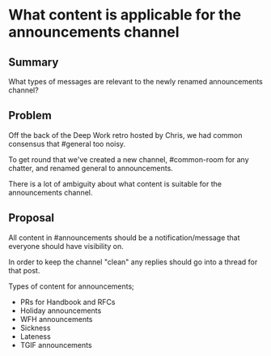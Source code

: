 # What content is applicable for the announcements channel

## Summary

What types of messages are relevant to the newly renamed announcements channel?

## Problem

Off the back of the Deep Work retro hosted by Chris, we had common consensus that #general too noisy.

To get round that we've created a new channel, #common-room for any chatter, and renamed general to announcements.

There is a lot of ambiguity about what content is suitable for the announcements channel.

## Proposal

All content in #announcements should be a notification/message that everyone should have visibility on.

In order to keep the channel "clean" any replies should go into a thread for that post.

Types of content for announcements;

- PRs for Handbook and RFCs
- Holiday announcements
- WFH announcements
- Sickness
- Lateness
- TGIF announcements
